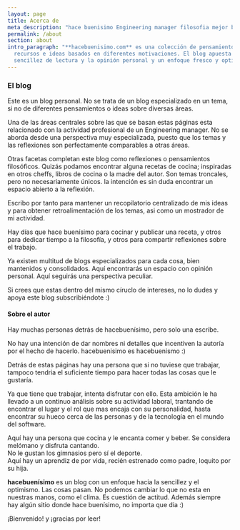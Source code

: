 ```yaml
---
layout: page
title: Acerca de
meta_description: "hace buenisimo Engineering manager filosofia mejor blog lectura "
permalink: /about
section: about
intro_paragraph: "**hacebuenisimo.com** es una colección de pensamientos,
  recursos e ideas basados en diferentes motivaciones. El blog apuesta por la
  sencillez de lectura y la opinión personal y un enfoque fresco y optimista."
---
```

### El blog

Este es un blog personal. No se trata de un blog especializado en un tema, si no de diferentes pensamientos o ideas sobre diversas áreas.

Una de las áreas centrales sobre las que se basan estas páginas esta relacionado con la actividad profesional de un Engineering manager. No se aborda desde una perspectiva muy especializada, puesto que los temas y las reflexiones son perfectamente comparables a otras áreas. 

Otras facetas completan este blog como reflexiones o pensamientos filosóficos. Quizás podamos encontrar alguna recetas de cocina; inspiradas en otros cheffs, libros de cocina o la madre del autor.
Son temas troncales, pero no necesariamente únicos.  la intención es sin duda encontrar un espacio abierto a la reflexión.

Escribo por tanto para mantener un recopilatorio centralizado de mis ideas y para obtener retroalimentación de los temas, asi como un mostrador de mi actividad.

Hay días que hace buenísimo para cocinar y publicar una receta, y otros para dedicar tiempo a la filosofía, y otros para compartir reflexiones sobre el trabajo.

Ya existen multitud de blogs especializados para cada cosa, bien mantenidos y consolidados.  Aquí encontrarás un espacio con opinión personal. Aquí seguirás una perspectiva peculiar.

Si crees que estas dentro del mismo círuclo de intereses, no lo dudes y apoya este blog subscribiéndote :)

#### Sobre el autor

Hay muchas personas detrás de hacebuenísimo, pero solo una escribe. 

No hay una intención de dar nombres ni detalles que incentiven la autoría por el hecho de hacerlo. hacebuenisimo es hacebuenismo :)  

Detrás de estas páginas hay una persona que si no tuviese que trabajar, tampoco tendria el suficiente tiempo para hacer todas las cosas que le gustaría.

Ya que tiene que trabajar, intenta disfrutar con ello. Esta ambición le ha llevado a un continuo análisis sobre su actividad laboral, trantando de encontrar el lugar y el rol que mas encaja con su personalidad, hasta encontrar su hueco cerca de las personas y de la tecnología en el mundo del software.

Aquí hay una persona que cocina y le encanta comer y beber.  Se considera melómano y disfruta cantando. \
No le gustan los gimnasios pero sí el deporte. \
Aquí hay un aprendiz de por vida, recién estrenado como padre, loquito por su hija.

**hacebuenísimo** es un blog con un enfoque hacia la sencillez y el optimismo. Las cosas pasan. No podemos cambiar lo que no esta en nuestras manos, como el clima. Es cuestión de actitud. Además siempre hay algún sitio donde hace buenísimo, no importa que dia :)

¡Bienvenido! y ¡gracias por leer!